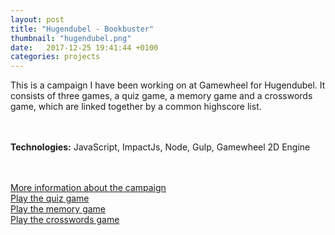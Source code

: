 ```yaml
---
layout: post
title: "Hugendubel - Bookbuster"
thumbnail: "hugendubel.png" 
date:   2017-12-25 19:41:44 +0100
categories: projects
---
```

This is a campaign I have been working on at Gamewheel for Hugendubel. It consists of three games, a quiz game, a memory game and a crosswords game, which are linked together by a common highscore list. 

<br>
<br>
<strong>Technologies:</strong> JavaScript, ImpactJs, Node, Gulp, Gamewheel 2D Engine

<p class="center-text">
<br>
<br>
<a href="https://www.gamewheel.com/stories/hugendubel/" target="_blank">More information about the campaign</a> 
<br>
<a href="https://hugendubel.gamewheel.com/quiz/" target="_blank">Play the quiz game</a>
<br>
<a href="https://hugendubel.gamewheel.com/memory/" target="_blank">Play the memory game</a>
<br>
<a href="https://hugendubel.gamewheel.com/wordmatch/" target="_blank">Play the crosswords game</a>
</p>